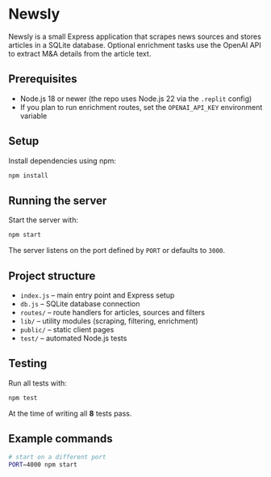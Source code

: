 # Newsly

Newsly is a small Express application that scrapes news sources and stores articles in a SQLite database. Optional enrichment tasks use the OpenAI API to extract M&A details from the article text.

## Prerequisites

- Node.js 18 or newer (the repo uses Node.js 22 via the `.replit` config)
- If you plan to run enrichment routes, set the `OPENAI_API_KEY` environment variable

## Setup

Install dependencies using npm:

```bash
npm install
```

## Running the server

Start the server with:

```bash
npm start
```

The server listens on the port defined by `PORT` or defaults to `3000`.

## Project structure

- `index.js` – main entry point and Express setup
- `db.js` – SQLite database connection
- `routes/` – route handlers for articles, sources and filters
- `lib/` – utility modules (scraping, filtering, enrichment)
- `public/` – static client pages
- `test/` – automated Node.js tests

## Testing

Run all tests with:

```bash
npm test
```

At the time of writing all **8** tests pass.

## Example commands

```bash
# start on a different port
PORT=4000 npm start
```

